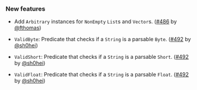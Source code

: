 ### New features

* Add `Arbitrary` instances for `NonEmpty` `List`s and `Vector`s.
  ([#486][#486] by [@fthomas][@fthomas])

[#486]: https://github.com/fthomas/refined/pull/486

[@fthomas]: https://github.com/fthomas

* `ValidByte`: Predicate that checks if a `String` is a parsable `Byte`.
  ([#492][#492] by [@sh0hei][@sh0hei])

* `ValidShort`: Predicate that checks if a `String` is a parsable `Short`.
  ([#492][#492] by [@sh0hei][@sh0hei])
  
* `ValidFloat`: Predicate that checks if a `String` is a parsable `Float`.
  ([#492][#492] by [@sh0hei][@sh0hei])

[#492]: https://github.com/fthomas/refined/pull/492

[@sh0hei]: https://github.com/sh0hei
  